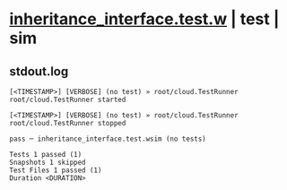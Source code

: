 # [inheritance_interface.test.w](../../../../../examples/tests/valid/inheritance_interface.test.w) | test | sim

## stdout.log
```log
[<TIMESTAMP>] [VERBOSE] (no test) » root/cloud.TestRunner
root/cloud.TestRunner started

[<TIMESTAMP>] [VERBOSE] (no test) » root/cloud.TestRunner
root/cloud.TestRunner stopped

pass ─ inheritance_interface.test.wsim (no tests)

Tests 1 passed (1)
Snapshots 1 skipped
Test Files 1 passed (1)
Duration <DURATION>
```


